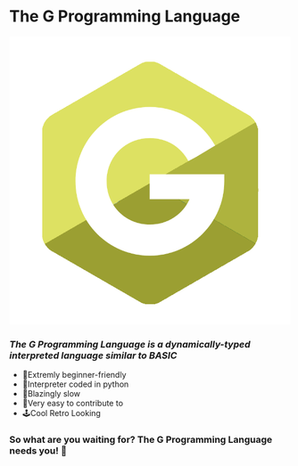 # The G Programming Language

![The G Programming Language Logo](images/G.png "The G Programming Language Logo")

### _**The G Programming Language is a dynamically-typed interpreted language similar to BASIC**_

- 📖Extremly beginner-friendly
- 🐍Interpreter coded in python
- 🐌Blazingly slow
- 📝Very easy to contribute to
- 🕹️Cool Retro Looking

### **So what are you waiting for? The G Programming Language needs you! 🫵**